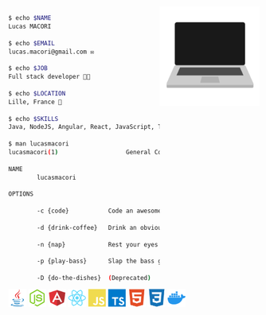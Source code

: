 <img align="right" height="200" src="https://raw.githubusercontent.com/lucasmacori/lucasmacori/main/assets/computer.gif" />

```bash
$ echo $NAME
Lucas MACORI

$ echo $EMAIL
lucas.macori@gmail.com ✉️

$ echo $JOB
Full stack developer 👨‍💻

$ echo $LOCATION
Lille, France 🥐

$ echo $SKILLS
Java, NodeJS, Angular, React, JavaScript, TypeScript, HTML5, CSS3, Docker

$ man lucasmacori
lucasmacori(1)                   General Commands Manual                   lucasmacori(1)

NAME
        lucasmacori

OPTIONS

        -c {code}           Code an awesome app

        -d {drink-coffee}   Drink an obviously overpriced coffee and call it "breakfast"

        -n {nap}            Rest your eyes just a tiny bit

        -p {play-bass}      Slap the bass guitar

        -D {do-the-dishes}  (Deprecated)
```
<p align="left">
<img src="https://raw.githubusercontent.com/lucasmacori/lucasmacori/main/assets/java-logo.svg" width="36" height="36" alt="Java" />
<img src="https://raw.githubusercontent.com/lucasmacori/lucasmacori/main/assets/nodejs-logo.svg" width="36" height="36" alt="Nodejs" />
<img src="https://raw.githubusercontent.com/lucasmacori/lucasmacori/main/assets/angular-logo.svg" width="36" height="36" alt="Angular" />
<img src="https://raw.githubusercontent.com/lucasmacori/lucasmacori/main/assets/react-logo.svg" width="36" height="36" alt="React" />
<img src="https://raw.githubusercontent.com/lucasmacori/lucasmacori/main/assets/js-logo.svg" width="36" height="36" alt="JavaScript" />
<img src="https://raw.githubusercontent.com/lucasmacori/lucasmacori/main/assets/ts-logo.svg" width="36" height="36" alt="TypeScript" />
<img src="https://raw.githubusercontent.com/lucasmacori/lucasmacori/main/assets/html5-logo.svg" width="36" height="36" alt="HTML5" />
<img src="https://raw.githubusercontent.com/lucasmacori/lucasmacori/main/assets/css3-logo.svg" width="36" height="36" alt="CSS3" />
<img src="https://raw.githubusercontent.com/lucasmacori/lucasmacori/main/assets/docker-logo.svg" width="36" height="36" alt="Docker" />
</p>